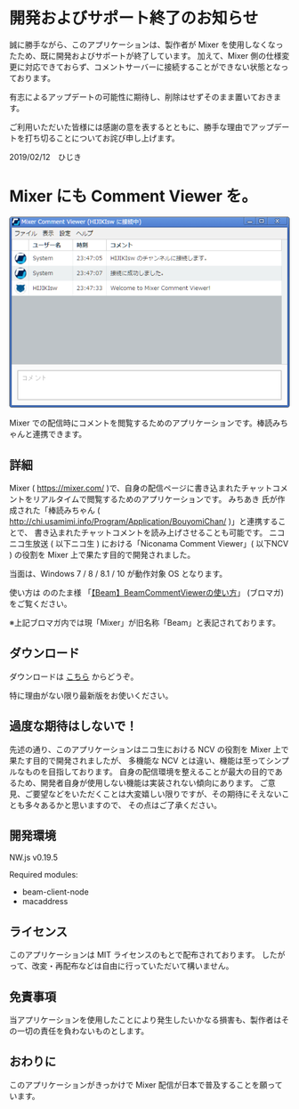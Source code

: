 # 開発およびサポート終了のお知らせ

誠に勝手ながら、このアプリケーションは、製作者が Mixer を使用しなくなったため、既に開発およびサポートが終了しています。
加えて、Mixer 側の仕様変更に対応できておらず、コメントサーバーに接続することができない状態となっております。

有志によるアップデートの可能性に期待し、削除はせずそのまま置いておきます。

ご利用いただいた皆様には感謝の意を表するとともに、勝手な理由でアップデートを打ち切ることについてお詫び申し上げます。

2019/02/12　ひじき

# Mixer にも Comment Viewer を。

![Mixer Comment Viewer](./readme/mcv.png)

Mixer での配信時にコメントを閲覧するためのアプリケーションです。棒読みちゃんと連携できます。

## 詳細

Mixer ( https://mixer.com/ )で、自身の配信ページに書き込まれたチャットコメントをリアルタイムで閲覧するためのアプリケーションです。
みちあき 氏が作成された「棒読みちゃん ( http://chi.usamimi.info/Program/Application/BouyomiChan/ )」と連携することで、
書き込まれたチャットコメントを読み上げさせることも可能です。
ニコニコ生放送 ( 以下ニコ生 ) における「Niconama Comment Viewer」( 以下NCV ) の役割を Mixer 上で果たす目的で開発されました。

当面は、Windows 7 / 8 / 8.1 / 10 が動作対象 OS となります。

使い方は ののたま様 「[【Beam】BeamCommentViewerの使い方](http://ch.nicovideo.jp/nonota/blomaga/ar1178037 "【Beam】BeamCommentViewerの使い方")」 (ブロマガ) をご覧ください。

※上記ブロマガ内では現「Mixer」が旧名称「Beam」と表記されております。

## ダウンロード

ダウンロードは [こちら](https://github.com/HIJIKIsw/Mixer-Comment-Viewer/releases) からどうぞ。

特に理由がない限り最新版をお使いください。

## 過度な期待はしないで！

先述の通り、このアプリケーションはニコ生における NCV の役割を Mixer 上で果たす目的で開発されましたが、
多機能な NCV とは違い、機能は至ってシンプルなものを目指しております。
自身の配信環境を整えることが最大の目的であるため、開発者自身が使用しない機能は実装されない傾向にあります。
ご意見、ご要望などをいただくことは大変嬉しい限りですが、その期待にそえないことも多々あるかと思いますので、
その点はご了承ください。

## 開発環境

NW.js v0.19.5

Required modules:
* beam-client-node
* macaddress

## ライセンス

このアプリケーションは MIT ライセンスのもとで配布されております。
したがって、改変・再配布などは自由に行っていただいて構いません。

## 免責事項

当アプリケーションを使用したことにより発生したいかなる損害も、製作者はその一切の責任を負わないものとします。

## おわりに

このアプリケーションがきっかけで Mixer 配信が日本で普及することを願っています。

